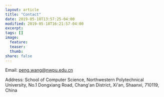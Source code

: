 ```yaml
---
layout: article
title: "Contact"
date: 2019-05-18T13:57:25-04:00
modified: 2019-05-18T16:21:57-04:00
excerpt:
tags: []
image:
  feature:
  teaser:
  thumb:
share: false
---
```

Email: peng.wang@nwpu.edu.cn

Address: School of Computer Science, Northwestern Polytechnical University, No.1 Dongxiang Road, Chang'an District, Xi'an, Shaanxi, 710119, China
